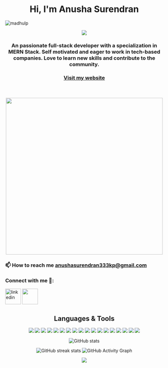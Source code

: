 
  
<h1 align="center">Hi, I'm Anusha Surendran</h1>
 <img src="https://komarev.com/ghpvc/?username=anushaAnu333&label=Profile%20views&color=0e75b6&style=flat" alt="madhulp" /> 
<p align='center'> </h1>
<p align="center">
<a align="center" href="https://github.com/DenverCoder1/readme-typing-svg"><img src="https://readme-typing-svg.herokuapp.com?&font=IBM+Plex+Sans&color=d25f2c&size=25&lines=Welcome+to+my+GitHub+Profile!;I'm+a+Full-Stack+Web+Developer." /></a>
</p>

<div align="center" size='20px'>
 <h3>
 An passionate full-stack developer with a specialization in MERN Stack. Self motivated and eager to work in tech-based companies. Love to learn new skills and contribute to the community.
 </h3>
</div>

<h3 align="center" text-decoration="none"><a href="https://portfolio-main-iriep2ony-anushaanu333.vercel.app/" target="_blank" rel="noopener noreferrer" >
    Visit my website
</a></h3>
<h2 align="center">
    <abc>
     <br>
       <img src="https://media.giphy.com/media/SWoSkN6DxTszqIKEqv/giphy.gif"  width="500">
    </abc>
   </h2> 
<!-- - 🎯 Full Stack Web Developer- -->
<h3 align="left">
📫 How to reach me <a href="#">anushasurendran333kp@gmail.com</a>
</h3>

<h3 align="left">Connect with me 🤝:</h3>
<p align="left">

<a href="https://www.linkedin.com/in/anusha-surendran-324642225/"><img  height="50px" width="50px" src="https://img.icons8.com/color/96/000000/linkedin.png" alt="linkedin"/></a>
<a href="https://codesandbox.io/u/anushaAnu333"><img height="50px" width="50px" src="https://cdn.jsdelivr.net/npm/simple-icons@3.0.1/icons/codesandbox.svg"/></a>


</p>

<div align="center">
  <h2 align="center"> Languages & Tools </h2>
<p align="center"> <img src = "https://img.shields.io/badge/-HTML5-E34F26?style=flat&logo=html5&logoColor=white"> <img src = "https://img.shields.io/badge/-CSS3-1572B6?style=flat&logo=css3&logoColor=white"> <img src="https://img.shields.io/badge/-JavaScript-eed718?style=flat&logo=javascript&logoColor=ffffff"> <img src="https://img.shields.io/badge/-React-000000?style=flat&logo=react&logoColor=00c8ff"> <img src="https://img.shields.io/badge/-Redux-764abc?style=flat&logo=redux&logoColor=white"> <img src="https://img.shields.io/badge/-Bootstrap-563D7C?style=flat&logo=bootstrap&logoColor=white"> <img src="https://img.shields.io/badge/Material--UI-0081CB?logo=material-ui&logoColor=white"> <img src="https://img.shields.io/badge/styled--components-DB7093?style=flat&logo=styled-components&logoColor=white"> <img src="https://img.shields.io/badge/-MongoDB-4DB33D?style=flat&logo=mongodb&logoColor=FFFFFF">  <img src="https://img.shields.io/badge/-Node.js-3C873A?style=flat&logo=Node.js&logoColor=white"> <img src="https://img.shields.io/badge/Express.js-000000?style=flat&logo=express&logoColor=white"> <img src="https://img.shields.io/badge/Postman-FF6C37?style=flat&logo=Postman&logoColor=white"> <img src="https://img.shields.io/badge/npm-CB3837?style=flat&logo=npm&logoColor=white"> <img src="http://img.shields.io/badge/-Git-F1502F?style=flat&logo=git&logoColor=FFFFFF"> <img src="http://img.shields.io/badge/-Github-000000?style=flat&logo=github&logoColor=FFFFFF"> <img src="https://img.shields.io/badge/Netlify-00C7B7?style=flat&logo=netlify&logoColor=white"> <img src="https://img.shields.io/badge/Heroku-430098?style=flat&logo=heroku&logoColor=white"> <img src="http://img.shields.io/badge/-VS%20Code-007ACC?style=flat&logo=visual%20studio%20code&logoColor=white"> </p>


  
  
  
  
![GitHub stats](https://github-readme-stats.vercel.app/api?username=anushaAnu333&show_icons=true)
 
![GitHub streak stats](https://github-readme-streak-stats.herokuapp.com/?user=anushaAnu333)
 ![GitHub Activity Graph](https://activity-graph.herokuapp.com/graph?username=anushaAnu333)

<img align="center" src="https://github-readme-stats.vercel.app/api/top-langs/?username=anushaAnu333&layout=compact&theme=vue&hide_border=true" />


 </div>









